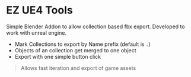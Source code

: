 # EZ UE4 Tools

Simple Blender Addon to allow collection based fbx export. Developed to work with unreal engine.

* Mark Collections to export by Name prefix (default is `.`)
* Objects of an collection get merged to one object
* Export with one simple button click

> Allows fast iteration and export of game assets
